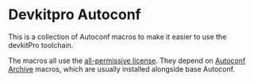 # Devkitpro Autoconf

This is a collection of Autoconf macros to make it easier to use the devkitPro toolchain.

The macros all use the [all-permissive
license](https://www.gnu.org/prep/maintain/html_node/License-Notices-for-Other-Files.html). They
depend on [Autoconf Archive](https://www.gnu.org/software/autoconf-archive/) macros, which
are usually installed alongside base Autoconf.

